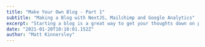 ```yaml
---
title: "Make Your Own Blog - Part 1"
subtitle: "Making a Blog with NextJS, Mailchimp and Google Analytics"
excerpt: "Starting a blog is a great way to get your thoughts down on paper and out into the world. It helps to consolidate ideas, document your learning and then share it all with others."
date: "2021-01-20T10:10:01.152Z"
author: "Matt Kinnersley"
---
```

